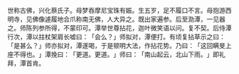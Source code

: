 世称古佛，兴化蔡氏子。母梦吞摩尼宝珠有娠。生五岁，足不履口不言。母抱游西明寺，见佛像遽履地合爪称南无佛，人大异之。既出家遍参。后至泐潭，一见器之。师陈列参所得，不蒙印可。潭举世尊拈花，迦叶微笑语以问。复不契。后侍潭行次，潭以拄杖架肩长嘘曰：​「会么？​」师拟对，潭便打。有顷复拈草示之曰：​「是甚么？​」师亦拟对，潭遂喝，于是顿明大法，作拈花势。乃曰：​「这回瞒旻上座不得也。​」潭挽曰：​「更道。更道。​」师曰：​「南山起云，北山下雨。​」即礼拜，潭首肯。